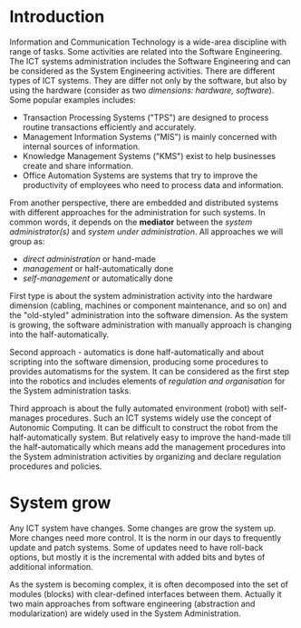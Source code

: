 # Introduction #

Information and Communication Technology is a wide-area discipline with range of tasks. Some activities are related into the Software Engineering. The ICT systems administration includes the Software Engineering and can be considered as the System Engineering activities. There are different types of ICT systems. They are differ not only by the software, but also by using the hardware (consider as two _dimensions: hardware, software_). Some popular examples includes:
  * Transaction Processing Systems ("TPS") are designed to process routine transactions efficiently and accurately.
  * Management Information Systems ("MIS") is mainly concerned with internal sources of information.
  * Knowledge Management Systems	("KMS") exist to help businesses create and share information.
  * Office Automation Systems are systems that try to improve the productivity of employees who need to process data and information.

From another perspective, there are embedded and distributed systems with different approaches for the administration for such systems. In common words, it depends on the **mediator** between the _system administrator(s)_ and _system under administration_. All approaches we will group as:
  * _direct administration_ or hand-made
  * _management_ or half-automatically done
  * _self-management_ or automatically done

First type is about the system administration activity into the hardware dimension (cabling, machines or component maintenance, and so on) and the "old-styled" administration into the software dimension. As the system is growing, the software administration with manually approach is changing into the half-automatically.

Second approach - automatics is done half-automatically and about scripting into the software dimension, producing some procedures to provides automatisms for the system. It can be considered as the first step into the robotics and includes elements of  _regulation and organisation_ for the System administration tasks.

Third approach is about the fully automated environment (robot) with self-manages procedures. Such an ICT systems widely use the concept of Autonomic Computing. It can be difficult to construct the robot from the half-automatically system. But relatively easy to improve the hand-made till the half-automatically which means add the management procedures into the System administration activities by organizing and declare regulation procedures and policies.

# System grow #

Any ICT system have changes. Some changes are grow the system up. More changes need more control. It is the norm in our days to frequently update and patch systems. Some of updates need to have roll-back options, but mostly it is the incremental with added bits and bytes of additional information.

As the system is becoming complex, it is often decomposed into the set of modules (blocks) with clear-defined interfaces between them. Actually it two main approaches from software engineering (abstraction and modularization) are widely used in the System Administration.